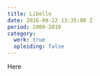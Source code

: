 ```yaml
---
title: Libelle
date: 2016-09-22 13:35:00 Z
period: 2000-2010
category:
  werk: true
  opleiding: false
---
```


Here